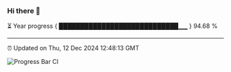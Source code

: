 ### Hi there 👋

⏳ Year progress { ████████████████████████████▁▁ } 94.68 %

---

⏰ Updated on Thu, 12 Dec 2024 12:48:13 GMT

![Progress Bar CI](https://github.com/ZhaoGui/ZhaoGui/workflows/Progress%20Bar%20CI/badge.svg)

